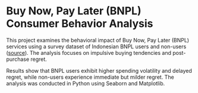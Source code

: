 # Buy Now, Pay Later (BNPL) Consumer Behavior Analysis

This project examines the behavioral impact of Buy Now, Pay Later (BNPL) services using a survey dataset of Indonesian BNPL users and non-users ([source](https://lnkd.in/gQ6YFJtC)). The analysis focuses on impulsive buying tendencies and post-purchase regret.

Results show that BNPL users exhibit higher spending volatility and delayed regret, while non-users experience immediate but milder regret. The analysis was conducted in Python using Seaborn and Matplotlib.
